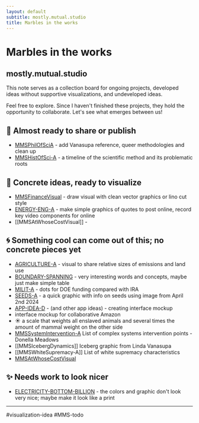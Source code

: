 ```yaml
---
layout: default
subtitle: mostly.mutual.studio
title: Marbles in the works
---
```

# Marbles in the works
## mostly.mutual.studio
This note serves as a collection board for ongoing projects, developed ideas without supportive visualizations, and undeveloped ideas. 

Feel free to explore. Since I haven't finished these projects, they hold the opportunity to collaborate. Let's see what emerges between us!

## 🌟 Almost ready to share or publish
- [MMSPhilOfSciA](MMSPhilOfSciA.md) - add Vanasupa reference, queer methodologies and clean up
- [MMSHistOfSci-A](MMSHistOfSci-A.md) - a timeline of the scientific method and its problematic roots

## 🌱 Concrete ideas, ready to visualize
- [MMSFinanceVisual](MMSFinanceVisual.md) - draw visual with clean vector graphics or lino cut style
- [ENERGY-ENG-A](ENERGY-ENG-A.md) - make simple graphics of quotes to post online, record key video components for online
- [[MMSAtWhoseCostVisual]] - 

## 🌀 Something cool can come out of this; no concrete pieces yet
- [AGRICULTURE-A](AGRICULTURE-A.md) - visual to share relative sizes of emissions and land use
- [BOUNDARY-SPANNING](BOUNDARY-SPANNING.md) - very interesting words and concepts, maybe just make simple table
- [MILIT-A](MILIT-A.md) - dots for DOE funding compared with IRA
- [SEEDS-A](SEEDS-A.md) - a quick graphic with info on seeds using image from April 2nd 2024
- [APP-IDEA-D](APP-IDEA-D.md) - (and other app ideas) - creating interface mockup 
- interface mockup for collaborative Amazon
- ☀️ a scale that weights all enslaved animals and several times the amount of mammal weight on the other side 
- [MMSSystemIntervention-A](MMSSystemIntervention-A.md) List of complex systems intervention points - Donella Meadows
- [[MMSIcebergDynamics]] Iceberg graphic from Linda Vanasupa
- [[MMSWhiteSupremacy-A]] List of white supremacy characteristics 
- [MMSAtWhoseCostVisual](MMSAtWhoseCostVisual.md)

## ✨ Needs work to look nicer
- [ELECTRICITY-BOTTOM-BILLION](ELECTRICITY-BOTTOM-BILLION.md) - the colors and graphic don't look very nice; maybe make it look like a print

_____

#visualization-idea #MMS-todo 